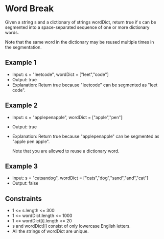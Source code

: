 # Word Break

Given a string s and a dictionary of strings wordDict, return true if s can be segmented into a space-separated sequence of one or more dictionary words.

Note that the same word in the dictionary may be reused multiple times in the segmentation.

## Example 1

- Input: s = "leetcode", wordDict = ["leet","code"]
- Output: true
- Explanation: Return true because "leetcode" can be segmented as "leet code".

## Example 2

- Input: s = "applepenapple", wordDict = ["apple","pen"]
- Output: true
- Explanation: Return true because "applepenapple" can be segmented as "apple pen apple".

  Note that you are allowed to reuse a dictionary word.

## Example 3

- Input: s = "catsandog", wordDict = ["cats","dog","sand","and","cat"]
- Output: false

## Constraints

- 1 <= s.length <= 300
- 1 <= wordDict.length <= 1000
- 1 <= wordDict[i].length <= 20
- s and wordDict[i] consist of only lowercase English letters.
- All the strings of wordDict are unique.
